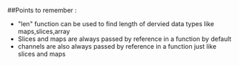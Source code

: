 ##Points to remember : 
- "len" function can be used to find length of dervied data types like maps,slices,array
- Slices and maps are always passed by reference in a function by default
- channels are also always passed by reference in a function just like slices and maps
